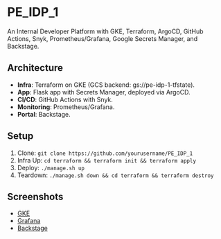 # PE_IDP_1
An Internal Developer Platform with GKE, Terraform, ArgoCD, GitHub Actions, Snyk, Prometheus/Grafana, Google Secrets Manager, and Backstage.

## Architecture
- **Infra**: Terraform on GKE (GCS backend: gs://pe-idp-1-tfstate).
- **App**: Flask app with Secrets Manager, deployed via ArgoCD.
- **CI/CD**: GitHub Actions with Snyk.
- **Monitoring**: Prometheus/Grafana.
- **Portal**: Backstage.

## Setup
1. Clone: `git clone https://github.com/yourusername/PE_IDP_1`
2. Infra Up: `cd terraform && terraform init && terraform apply`
3. Deploy: `./manage.sh up`
4. Teardown: `./manage.sh down && cd terraform && terraform destroy`

## Screenshots
- [GKE](link)
- [Grafana](link)
- [Backstage](link)